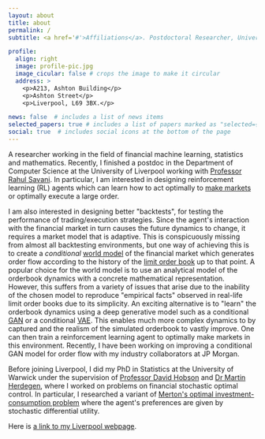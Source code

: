 ```yaml
---
layout: about
title: about
permalink: /
subtitle: <a href='#'>Affiliations</a>. Postdoctoral Researcher, University of Liverpool

profile:
  align: right
  image: profile-pic.jpg
  image_cicular: false # crops the image to make it circular
  address: >
    <p>A213, Ashton Building</p>
    <p>Ashton Street</p>
    <p>Liverpool, L69 3BX.</p>

news: false  # includes a list of news items
selected_papers: true # includes a list of papers marked as "selected={true}"
social: true  # includes social icons at the bottom of the page
---
```


A researcher working in the field of financial machine learning, statistics and mathematics. Recently, I finished a postdoc in the Department of Computer Science at the University of Liverpool working with [Professor Rahul Savani](https://www.liverpool.ac.uk/computer-science/staff/rahul-savani/). In particular, I am interested in designing reinforcement learning (RL) agents which can learn how to act optimally to [make markets](https://en.wikipedia.org/wiki/Market_maker) or optimally execute a large order.

I am also interested in designing better "backtests", for testing the performance of trading/execution strategies. Since the agent's interaction with the financial market in turn causes the future dynamics to change, it requires a market model that is adaptive. This is conspicuously missing from almost all backtesting environments, but one way of achieving this is to create a *conditional* [world model](https://worldmodels.github.io/) of the financial market which generates order flow according to the history of the [limit order book](https://www.5minutefinance.org/concepts/the-limit-order-book) up to that point. A popular choice for the world model is to use an analytical model of the orderbook dynamics with a concrete mathematical representation. However, this suffers from a variety of issues that arise due to the inability of the chosen model to reproduce "empirical facts" observed in real-life limit order books due to its simplicity. An exciting alternative is to "learn" the orderbook dynamics using a deep generative model such as a conditional [GAN](https://en.wikipedia.org/wiki/Generative_adversarial_network) or a conditional [VAE](https://en.wikipedia.org/wiki/Variational_autoencoder). This enables much more complex dynamics to by captured and the realism of the simulated orderbook to vastly improve. One can then train a reinforcement learning agent to optimally make markets in this environment. Recently, I have been working on improving a conditional GAN model for order flow with my industry collaborators at JP Morgan.

Before joining Liverpool, I did my PhD in Statistics at the University of Warwick under the supervision of [Professor David Hobson](https://warwick.ac.uk/fac/sci/statistics/staff/academic-research/hobson/) and [Dr Martin Herdegen](https://warwick.ac.uk/fac/sci/statistics/staff/academic-research/herdegen), where I worked on problems on financial stochastic optimal control. In particular, I researched a variant of [Merton's optimal investment-consumption problem](https://en.wikipedia.org/wiki/Merton%2527s_portfolio_problem) where the agent's preferences are given by stochastic differential utility.

Here is [a link to my Liverpool webpage](https://www.liverpool.ac.uk/computer-science/staff/joseph-jerome/).
